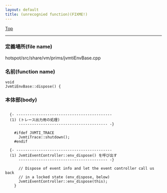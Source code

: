 ```yaml
---
layout: default
title: (unrecognied function)(FIXME!)
---
```

[Top](../index.html)

--- 
### 定義場所(file name)
hotspot/src/share/vm/prims/jvmtiEnvBase.cpp

### 名前(function name)
```
void
JvmtiEnvBase::dispose() {
```

### 本体部(body)
```
	
  {- -------------------------------------------
  (1) (トレース出力用の処理)
      ---------------------------------------- -}

	#ifdef JVMTI_TRACE
	  JvmtiTrace::shutdown();
	#endif
	
  {- -------------------------------------------
  (1) JvmtiEventController::env_dispose() を呼び出す
      ---------------------------------------- -}

	  // Dispose of event info and let the event controller call us back
	  // in a locked state (env_dispose, below)
	  JvmtiEventController::env_dispose(this);
	}
	
```



